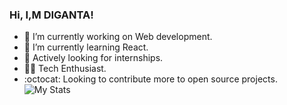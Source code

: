 ### Hi, I,M DIGANTA!

- 🔭 I’m currently working on Web development.
- 🌱 I’m currently learning React.
- :mega: Actively looking for internships.
- :technologist: Tech Enthusiast.
- :octocat: Looking to contribute more to open source projects.
![My Stats](https://github-readme-stats.vercel.app/api?username=diganta413)

